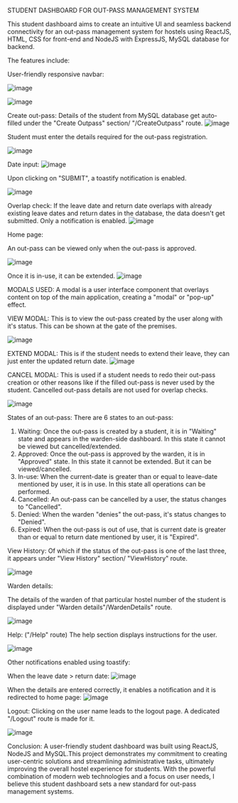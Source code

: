 STUDENT DASHBOARD FOR OUT-PASS MANAGEMENT SYSTEM 

This student dashboard aims to create an intuitive UI and seamless backend connectivity for an out-pass management system for hostels using ReactJS, HTML, CSS for front-end and NodeJS with ExpressJS, MySQL database for backend. 

The features include:

User-friendly responsive navbar: 

![image](https://github.com/yugen-21/Out-pass-system-student-dashboard/assets/98334746/acaa1c8f-e3c4-4d6b-913b-9b9932b9964a)


![image](https://github.com/yugen-21/Out-pass-system-student-dashboard/assets/98334746/60bc7eb8-d822-4409-bdc1-0da8e759996d)

Create out-pass:
Details of the student from MySQL database get auto-filled under the "Create Outpass" section/ "/CreateOutpass" route.
![image](https://github.com/yugen-21/Out-pass-system-student-dashboard/assets/98334746/cb8e487d-7004-4d95-98fa-017980c97d33)

Student must enter the details required for the out-pass registration.

![image](https://github.com/yugen-21/Out-pass-system-student-dashboard/assets/98334746/c7d9912f-37c0-4427-ba1c-5384e34d26b9)

Date input:
![image](https://github.com/yugen-21/Out-pass-system-student-dashboard/assets/98334746/81ca5af7-8ac4-4738-921f-1b77df052ef4)


Upon clicking on "SUBMIT", a toastify notification is enabled.

![image](https://github.com/yugen-21/Out-pass-system-student-dashboard/assets/98334746/94f6f9bb-3948-4e63-919b-b9c4d60bc523)

Overlap check:
If the leave date and return date overlaps with already existing leave dates and return dates in the database, the data doesn't get submitted. Only a notification is enabled.
![image](https://github.com/yugen-21/Out-pass-system-student-dashboard/assets/98334746/4549f0bc-4a8a-495f-8675-2bcea4670fbc)

Home page: 

An out-pass can be viewed only when the out-pass is approved.

![image](https://github.com/yugen-21/Out-pass-system-student-dashboard/assets/98334746/a292e715-2bcc-4cf0-b358-caf3a901ecfb)

Once it is in-use, it can be extended.
![image](https://github.com/yugen-21/Out-pass-system-student-dashboard/assets/98334746/ae5872dc-b91f-4cd3-8456-885bc7404b41)

MODALS USED:
A modal is a user interface component that overlays content on top of the main application, creating a "modal" or "pop-up" effect.


VIEW MODAL: This is to view the out-pass created by the user along with it's status. This can be shown at the gate of the premises.

![image](https://github.com/yugen-21/Out-pass-system-student-dashboard/assets/98334746/c2133b7a-93ca-4434-b976-d81354740785)

EXTEND MODAL: This is if the student needs to extend their leave, they can just enter the updated return date.
![image](https://github.com/yugen-21/Out-pass-system-student-dashboard/assets/98334746/eb157979-2a0f-436f-bf48-07f655e9a670)

CANCEL MODAL: This is used if a student needs to redo their out-pass creation or other reasons like if the filled out-pass is never used by the student. Cancelled out-pass details are not used for overlap checks.

![image](https://github.com/yugen-21/Out-pass-system-student-dashboard/assets/98334746/63bba092-7619-4315-a610-98c1ee9cce54)

States of an out-pass:
There are 6 states to an out-pass:
1) Waiting: Once the out-pass is created by a student, it is in "Waiting" state and appears in the warden-side dashboard. In this state it cannot be viewed but cancelled/extended.
2) Approved: Once the out-pass is approved by the warden, it is in "Approved" state. In this state it cannot be extended. But it can be viewed/cancelled.
3) In-use: When the current-date is greater than or equal to leave-date mentioned by user, it is in use. In this state all operations can be performed.
4) Cancelled: An out-pass can be cancelled by a user, the status changes to "Cancelled".
5) Denied: When the warden "denies" the out-pass, it's status changes to "Denied".
6) Expired: When the out-pass is out of use, that is current date is greater than or equal to return date mentioned by user, it is "Expired".

View History:
Of which if the status of the out-pass is one of the last three, it appears under "View History" section/ "ViewHistory" route.

![image](https://github.com/yugen-21/Out-pass-system-student-dashboard/assets/98334746/896e8567-da99-47e1-9ccb-8582207ff901)

Warden details:

The details of the warden of that particular hostel number of the student is displayed under "Warden details"/WardenDetails" route.

![image](https://github.com/yugen-21/Out-pass-system-student-dashboard/assets/98334746/3abece7f-a3b2-4d8f-b8ea-fa0fe946cf37)

Help: ("/Help" route)
The help section displays instructions for the user.

![image](https://github.com/yugen-21/Out-pass-system-student-dashboard/assets/98334746/a863071c-20af-434c-ab8f-3eda2060e972)

Other notifications enabled using toastify:

When the leave date > return date:
![image](https://github.com/yugen-21/Out-pass-system-student-dashboard/assets/98334746/d380fae6-77d4-48b4-9793-839b25a61567)

When the details are entered correctly, it enables a notification and it is redirected to home page:
![image](https://github.com/yugen-21/Out-pass-system-student-dashboard/assets/98334746/1e5f3d6a-63ef-4030-9fcd-733d7715cb73)

Logout: Clicking on the user name leads to the logout page. A dedicated "/Logout" route is made for it.

![image](https://github.com/yugen-21/Out-pass-system-student-dashboard/assets/98334746/6f2a9d21-6823-45fe-a930-fbb43a98493e)


Conclusion: A user-friendly student dashboard was built using ReactJS, NodeJS and MySQL.This project demonstrates my commitment to creating user-centric solutions and streamlining administrative tasks, ultimately improving the overall hostel experience for students. With the powerful combination of modern web technologies and a focus on user needs, I believe this student dashboard sets a new standard for out-pass management systems.
